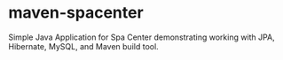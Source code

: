 # maven-spacenter

Simple Java Application for Spa Center demonstrating working with JPA, Hibernate, MySQL, and Maven build tool.
